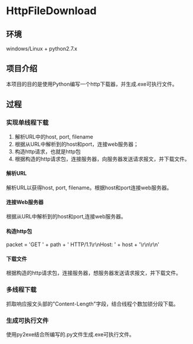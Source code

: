 # HttpFileDownload
## 环境
windows/Linux + python2.7.x
## 项目介绍
本项目的目的是使用Python编写一个http下载器，并生成.exe可执行文件。
## 过程
### 实现单线程下载
1. 解析URL中的host, port, filename
2. 根据从URL中解析到的host和port，连接web服务器；
3. 构造http请求，也就是http包
4. 根据构造的http请求包，连接服务器，向服务器发送请求报文，并下载文件。
#### 解析URL
解析URL以获得host, port, filename。根据host和port连接web服务器。
#### 连接Web服务器
根据从URL中解析到的host和port,连接web服务器。
#### 构造http包
packet = 'GET ' + path + ' HTTP/1.1\r\nHost: ' + host + '\r\n\r\n'
#### 下载文件
根据构造的http请求包，连接服务器，想服务器发送请求报文，并下载文件。
### 多线程下载
抓取响应报文头部的"Content-Length"字段，结合线程个数加锁分段下载。
### 生成可执行文件
使用py2exe结合所编写的.py文件生成.exe可执行文件。





